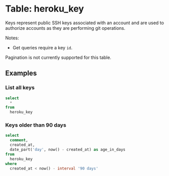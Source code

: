 # Table: heroku_key

Keys represent public SSH keys associated with an account and are used to authorize accounts as they are performing git operations.

Notes:
* Get queries require a key `id`.

Pagination is not currently supported for this table.

## Examples

### List all keys

```sql
select
  *
from
  heroku_key
```

### Keys older than 90 days

```sql
select
  comment,
  created_at,
  date_part('day', now() - created_at) as age_in_days
from
  heroku_key
where
  created_at < now() - interval '90 days'
```
